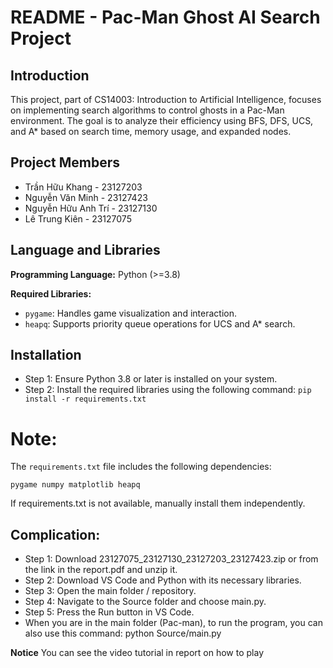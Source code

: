 # README - Pac-Man Ghost AI Search Project

## Introduction

This project, part of CS14003: Introduction to Artificial Intelligence, focuses on implementing search algorithms to control ghosts in a Pac-Man environment. The goal is to analyze their efficiency using BFS, DFS, UCS, and A* based on search time, memory usage, and expanded nodes.

## Project Members

- Trần Hữu Khang - 23127203
- Nguyễn Văn Minh - 23127423
- Nguyễn Hữu Anh Trí - 23127130
- Lê Trung Kiên - 23127075

## Language and Libraries

**Programming Language:** Python (>=3.8)

**Required Libraries:**

- `pygame`: Handles game visualization and interaction.
- `heapq`: Supports priority queue operations for UCS and A* search.

## Installation
- Step 1: Ensure Python 3.8 or later is installed on your system.
- Step 2: Install the required libraries using the following command:
  `pip install -r requirements.txt`

# Note: 
The `requirements.txt` file includes the following dependencies:

`pygame numpy matplotlib heapq`

If requirements.txt is not available, manually install them independently.

## Complication:
- Step 1: Download 23127075_23127130_23127203_23127423.zip or from the link in the report.pdf and unzip it.
- Step 2: Download VS Code and Python with its necessary libraries.
- Step 3: Open the main folder / repository.
- Step 4: Navigate to the Source folder and choose main.py.
- Step 5: Press the Run button in VS Code.
- When you are in the main folder (Pac-man), to run the program, you can also use this command: python Source/main.py

**Notice** You can see the video tutorial in report on how to play